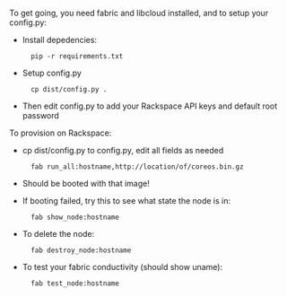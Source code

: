 To get going, you need fabric and libcloud installed, and to setup your config.py:

* Install depedencies:

        pip -r requirements.txt

* Setup config.py

        cp dist/config.py .

* Then edit config.py to add your Rackspace API keys and default root password

To provision on Rackspace:

* cp dist/config.py to config.py, edit all fields as needed

        fab run_all:hostname,http://location/of/coreos.bin.gz

* Should be booted with that image!

* If booting failed, try this to see what state the node is in:

        fab show_node:hostname

* To delete the node:

        fab destroy_node:hostname

* To test your fabric conductivity (should show uname):

        fab test_node:hostname

